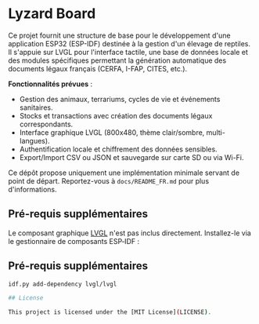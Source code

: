 # Lyzard Board

Ce projet fournit une structure de base pour le développement d'une application ESP32 (ESP-IDF) destinée à la gestion d'un élevage de reptiles. Il s'appuie sur LVGL pour l'interface tactile, une base de données locale et des modules spécifiques permettant la génération automatique des documents légaux français (CERFA, I-FAP, CITES, etc.).

**Fonctionnalités prévues** :

- Gestion des animaux, terrariums, cycles de vie et événements sanitaires.
- Stocks et transactions avec création des documents légaux correspondants.
- Interface graphique LVGL (800x480, thème clair/sombre, multi-langues).
- Authentification locale et chiffrement des données sensibles.
- Export/Import CSV ou JSON et sauvegarde sur carte SD ou via Wi-Fi.

Ce dépôt propose uniquement une implémentation minimale servant de point de départ.
Reportez-vous à `docs/README_FR.md` pour plus d'informations.

## Pré-requis supplémentaires

Le composant graphique [LVGL](https://lvgl.io) n'est pas inclus directement.
Installez-le via le gestionnaire de composants ESP‑IDF :



## Pré-requis supplémentaires

```bash
idf.py add-dependency lvgl/lvgl

## License

This project is licensed under the [MIT License](LICENSE).
